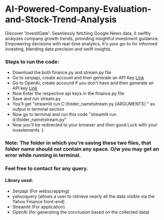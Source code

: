 # AI-Powered-Company-Evaluation-and-Stock-Trend-Analysis
Discover 'InvestiGate': Seamlessly fetching Google News data, it swiftly analyzes company growth trends, providing insightful investment guidance. Empowering decisions with real-time analytics, it's your go-to for informed investing, blending data precision and swift insights.


### Steps to run the code:
* Download the both finance.py and stream.py file
* Go to serpapi, create account and then generate an API Key [Link](https://serpapi.com/manage-api-key)
* Go to OpenAi, create accound if you don't have and then generate an API key [Link](https://platform.openai.com/api-keys)
* Now Enter the respective api keys in the finance.py file
* Save and run stream.py
* You'll get "streamlit run C:\folder_name\stream.py [ARGUMENTS] " as output in terminal section
* Now go to terminal and run this code "streamlit run d:\folder_name\stream.py"
* Now you'll be redirected to your browser and then good Luck with your investements :)


### Note: The folder in which you're saving these two files, that folder name should not contain any space. O/w you may get an error while running in terminal. 
### Feel free to contact for any query.

#### Library used:
* Serpapi (For webscrapping)
* yahooquery (allows a user to retrieve nearly all the data visible via the Yahoo Finance front-end)
* Streamlit (For application)
* OpenAi (for generating the conclusion based on the collected data)

